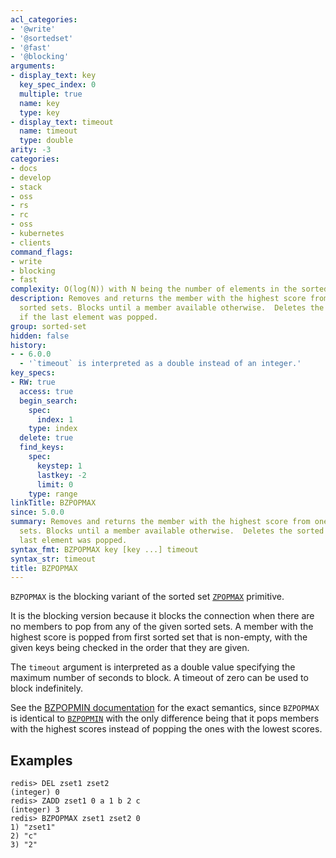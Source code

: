 ```yaml
---
acl_categories:
- '@write'
- '@sortedset'
- '@fast'
- '@blocking'
arguments:
- display_text: key
  key_spec_index: 0
  multiple: true
  name: key
  type: key
- display_text: timeout
  name: timeout
  type: double
arity: -3
categories:
- docs
- develop
- stack
- oss
- rs
- rc
- oss
- kubernetes
- clients
command_flags:
- write
- blocking
- fast
complexity: O(log(N)) with N being the number of elements in the sorted set.
description: Removes and returns the member with the highest score from one or more
  sorted sets. Blocks until a member available otherwise.  Deletes the sorted set
  if the last element was popped.
group: sorted-set
hidden: false
history:
- - 6.0.0
  - '`timeout` is interpreted as a double instead of an integer.'
key_specs:
- RW: true
  access: true
  begin_search:
    spec:
      index: 1
    type: index
  delete: true
  find_keys:
    spec:
      keystep: 1
      lastkey: -2
      limit: 0
    type: range
linkTitle: BZPOPMAX
since: 5.0.0
summary: Removes and returns the member with the highest score from one or more sorted
  sets. Blocks until a member available otherwise.  Deletes the sorted set if the
  last element was popped.
syntax_fmt: BZPOPMAX key [key ...] timeout
syntax_str: timeout
title: BZPOPMAX
---
```

`BZPOPMAX` is the blocking variant of the sorted set [`ZPOPMAX`](/commands/zpopmax) primitive.

It is the blocking version because it blocks the connection when there are no
members to pop from any of the given sorted sets.
A member with the highest score is popped from first sorted set that is
non-empty, with the given keys being checked in the order that they are given.

The `timeout` argument is interpreted as a double value specifying the maximum
number of seconds to block. A timeout of zero can be used to block indefinitely.

See the [BZPOPMIN documentation][cb] for the exact semantics, since `BZPOPMAX`
is identical to [`BZPOPMIN`](/commands/bzpopmin) with the only difference being that it pops members
with the highest scores instead of popping the ones with the lowest scores.

[cb]: /commands/bzpopmin

## Examples

```
redis> DEL zset1 zset2
(integer) 0
redis> ZADD zset1 0 a 1 b 2 c
(integer) 3
redis> BZPOPMAX zset1 zset2 0
1) "zset1"
2) "c"
3) "2"
```
